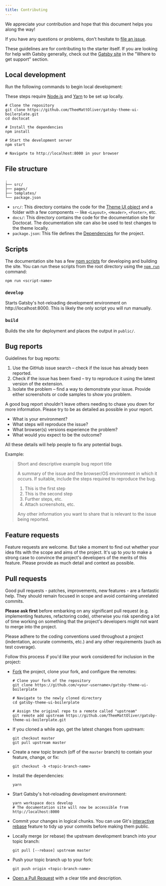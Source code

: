```yaml
---
title: Contributing
---
```


We appreciate your contribution and hope that this document helps you along the way!

If you have any questions or problems, don't hesitate to [file an issue](https://github.com/TheeMattOliver/gatsby-theme-ui-boilerplate/issues/new).

These guidelines are for contributing to the starter itself. If you are looking for help with Gatsby generally, check out the [Gatsby site](https://www.gatsbyjs.com/contributing/community/#where-to-get-support) in the "Where to get support" section.

## Local development

Run the following commands to begin local development:

These steps require [Node.js](https://nodejs.org) and [Yarn](https://yarnpkg.com) to be set up locally.

```shell
# Clone the repository
git clone https://github.com/TheeMattOliver/gatsby-theme-ui-boilerplate.git
cd doctocat

# Install the dependencies
npm install

# Start the development server
npm start

# Navigate to http://localhost:8000 in your browser
```

## File structure

```
.
├── src/
├── pages/
├── templates/
└── package.json
```

- `src/`: This directory contains the code for the [Theme UI object](https://theme-ui.com/getting-started) and a folder with a few components -- like `<Layout>`, `<Header>`, `<Footer>`, etc.
- `docs/`: This directory contains the code for the documentation site for Doctocat. The documentation site can also be used to test changes to the theme locally.
- `package.json`: This file defines the [Dependencies](https://github.com/npm/npm/blob/2e3776bf5676bc24fec6239a3420f377fe98acde/doc/files/package.json.md#dependencies) for the project.

## Scripts

The documentation site has a few [npm scripts](https://docs.npmjs.com/misc/scripts) for developing and building the site. You can run these scripts from the root directory using the [`npm run`](https://docs.npmjs.com/cli/v8/commands/npm-run-script) command:

```shell
npm run <script-name>
```

### `develop`

Starts Gatsby's hot-reloading development environment on http://localhost:8000. This is likely the only script you will run manually.

### `build`

Builds the site for deployment and places the output in `public/`.

## Bug reports

Guidelines for bug reports:

1. Use the GitHub issue search – check if the issue has already been reported.
2. Check if the issue has been fixed – try to reproduce it using the latest version of the extension.
3. Isolate the problem – find a way to demonstrate your issue. Provide either screenshots or code samples to show you problem.

A good bug report shouldn't leave others needing to chase you down for more information. Please try to be as detailed as possible in your report.

- What is your environment?
- What steps will reproduce the issue?
- What browser(s) versions experience the problem?
- What would you expect to be the outcome?

All these details will help people to fix any potential bugs.

Example:

> Short and descriptive example bug report title
>
> A summary of the issue and the browser/OS environment in which it occurs. If suitable, include the steps required to reproduce the bug.
>
> 1. This is the first step
> 2. This is the second step
> 3. Further steps, etc.
> 4. Attach screenshots, etc.
>
> Any other information you want to share that is relevant to the issue being reported.

## Feature requests

Feature requests are welcome. But take a moment to find out whether your idea fits with the scope and aims of the project. It's up to _you_ to make a strong case to convince the project's developers of the merits of this feature.
Please provide as much detail and context as possible.

## Pull requests

Good pull requests - patches, improvements, new features - are a fantastic help.
They should remain focused in scope and avoid containing unrelated commits.

**Please ask first** before embarking on any significant pull request (e.g. implementing features, refactoring code),
otherwise you risk spending a lot of time working on something that the project's developers might not want to merge into the project.

Please adhere to the coding conventions used throughout a project (indentation, accurate comments, etc.) and any other requirements (such as test coverage).

Follow this process if you'd like your work considered for inclusion in the project:

- [Fork](http://help.github.com/fork-a-repo/) the project, clone your fork, and configure the remotes:

  ```shell
  # Clone your fork of the repository
  git clone https://github.com/<your-username>/gatsby-theme-ui-boilerplate

  # Navigate to the newly cloned directory
  cd gatsby-theme-ui-boilerplate

  # Assign the original repo to a remote called "upstream"
  git remote add upstream https://github.com/TheeMattOliver/gatsby-theme-ui-boilerplate.git
  ```

- If you cloned a while ago, get the latest changes from upstream:

  ```shell
  git checkout master
  git pull upstream master
  ```

- Create a new topic branch (off of the `master` branch) to contain your feature, change, or fix:

  ```shell
  git checkout -b <topic-branch-name>
  ```

- Install the dependencies:

  ```shell
  yarn
  ```

- Start Gatsby's hot-reloading development environment:

  ```shell
  yarn workspace docs develop
  # The documentation site will now be accessible from http://localhost:8000
  ```

- Commit your changes in logical chunks. You can use Git's [interactive rebase](https://help.github.com/articles/interactive-rebase) feature to tidy up your commits before making them public.

- Locally merge (or rebase) the upstream development branch into your topic branch:

  ```shell
  git pull [--rebase] upstream master
  ```

- Push your topic branch up to your fork:

  ```shell
  git push origin <topic-branch-name>
  ```

- [Open a Pull Request](https://help.github.com/articles/using-pull-requests/) with a clear title and description.
